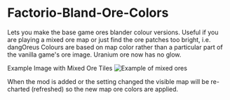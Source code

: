 # Factorio-Bland-Ore-Colors

Lets you make the base game ores blander colour versions. Useful if you are playing a mixed ore map or just find the ore patches too bright, i.e. dangOreus
Colours are based on map color rather than a particular part of the vanilla game's ore image.
Uranium ore now has no glow.

Example Image with Mixed Ore Tiles
![Example of mixed ores](https://thumbs.gfycat.com/CorruptPlaintiveBeauceron.webp)

When the mod is added or the setting changed the visible map will be re-charted (refreshed) so the new map ore colors are applied.
